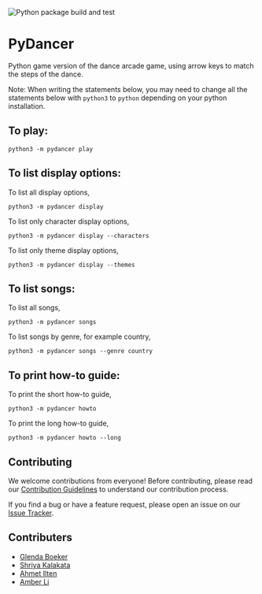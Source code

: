 ![Python package build and test](https://github.com/software-students-spring2024/3-python-package-exercise-speed/actions/workflows/build.yaml/badge.svg)

# PyDancer

Python game version of the dance arcade game, using arrow keys to match the steps of the dance.

Note: When writing the statements below, you may need to change all the statements below with `python3` to `python` depending on your python installation. 

## To play:
`python3 -m pydancer play`

## To list display options:
To list all display options,

`python3 -m pydancer display`

To list only character display options,

`python3 -m pydancer display --characters`

To list only theme display options,

`python3 -m pydancer display --themes`

## To list songs:
To list all songs,

`python3 -m pydancer songs`

To list songs by genre, for example country,

`python3 -m pydancer songs --genre country`

## To print how-to guide:
To print the short how-to guide,

`python3 -m pydancer howto`

To print the long how-to guide,

`python3 -m pydancer howto --long`


## Contributing

We welcome contributions from everyone! Before contributing, please read our [Contribution Guidelines](CONTRIBUTING.md) to understand our contribution process.

If you find a bug or have a feature request, please open an issue on our [Issue Tracker](https://github.com/software-students-spring2024/3-python-package-exercise-speed/issues).

<!-- 
clear instructions, including exact code examples, for:

how a developer who wants to import your project into their own code can do so - include documentation for all functions in your package and a link to an example Python program that uses each of them.
how a developer who wants to contribute to your project can set up the virtual environment, install dependencies, and build and test your package for themselves.

Include a link to your package's page on the PyPI website. -->

## Contributers
- [Glenda Boeker](https://github.com/gboeker)
- [Shriya Kalakata](https://github.com/shriyakalakata)
- [Ahmet Ilten](https://github.com/iltenahmet)
- [Amber Li](https://github.com/al6862)
